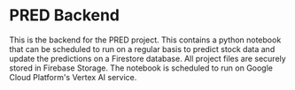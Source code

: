 # PRED Backend

This is the backend for the PRED project. This contains a python notebook that can be scheduled to run on a regular basis to predict stock data and update the predictions on a Firestore database. All project files are securely stored in Firebase Storage. The notebook is scheduled to run on Google Cloud Platform's Vertex AI service.